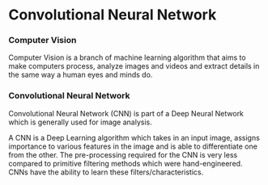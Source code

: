 # Convolutional Neural Network

### Computer Vision

Computer Vision is a branch of machine learning algorithm that aims to make computers process, analyze images and videos and extract details in the same way a human eyes and minds do.  


### Convolutional Neural Network

Convolutional Neural Network \(CNN\) is part of a Deep Neural Network which is generally used for image analysis.   


A CNN is a Deep Learning algorithm which takes in an input image, assigns importance to various features in the image and is able to differentiate one from the other. The pre-processing required for the CNN is very less compared to primitive filtering methods which were hand-engineered. CNNs have the ability to learn these filters/characteristics.  


